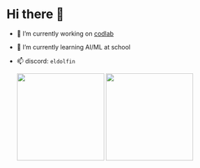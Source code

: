 # Hi there 👋

- 🔭 I’m currently working on [codlab](https://github.com/Eldolfin/codlab)
- 🌱 I’m currently learning AI/ML at school
- 📫 discord: `eldolfin`

  <img height=200 align="center" src="https://github-readme-stats.vercel.app/api?username=eldolfin&show_icons=true&theme=transparent" />
  <img height=200 align="center" src="https://github-readme-stats.vercel.app/api/top-langs/?username=eldolfin&layout=compact&langs_count=10&theme=transparent&card_width=320" />

